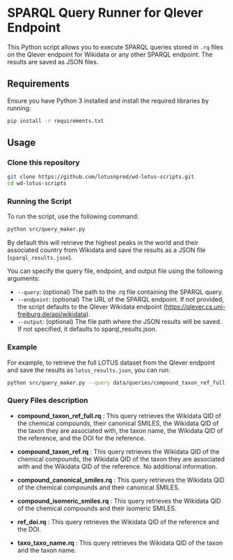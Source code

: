 # SPARQL Query Runner for Qlever Endpoint

This Python script allows you to execute SPARQL queries stored in `.rq` files on the Qlever endpoint for Wikidata or any other SPARQL endpoint. The results are saved as JSON files.

## Requirements

Ensure you have Python 3 installed and install the required libraries by running:

```bash
pip install -r requirements.txt
```

## Usage

### Clone this repository

```bash
git clone https://github.com/lotusnprod/wd-lotus-scripts.git
cd wd-lotus-scripts
```

### Running the Script

To run the script, use the following command:

```bash
python src/query_maker.py
```
By default this will retrieve the highest peaks in the world and their associated country from Wikidata and save the results as a JSON file (`sparql_results.json`).

You can specify the query file, endpoint, and output file using the following arguments:

- `--query`: (optional) The path to the .rq file containing the SPARQL query.
- `--endpoint`: (optional) The URL of the SPARQL endpoint. If not provided, the script defaults to the Qlever Wikidata endpoint (https://qlever.cs.uni-freiburg.de/api/wikidata).
- `--output`: (optional) The file path where the JSON results will be saved. If not specified, it defaults to sparql_results.json.

### Example 

For example, to retrieve the full LOTUS dataset from the Qlever endpoint and save the results as `lotus_results.json`, you can run:

```bash
python src/query_maker.py --query data/queries/compound_taxon_ref_full.rq --output data/results/full_lotus_results.json
```

### Query Files description

- **compound_taxon_ref_full.rq** : This query retrieves the Wikidata QID of the chemical compounds, their canonical SMILES, the Wikidata QID of the taxon they are associated with, the taxon name, the Wikidata QID of the reference, and the DOI for the reference.

- **compound_taxon_ref.rq** : This query retrieves the Wikidata QID of the chemical compounds, the Wikidata QID of the taxon they are associated with and the Wikidata QID of the reference. No additional information.

- **compound_canonical_smiles.rq** : This query retrieves the Wikidata QID of the chemical compounds and their canonical SMILES.

- **compound_isomeric_smiles.rq** : This query retrieves the Wikidata QID of the chemical compounds and their isomeric SMILES.

- **ref_doi.rq** : This query retrieves the Wikidata QID of the reference and the DOI.

- **taxo_taxo_name.rq** : This query retrieves the Wikidata QID of the taxon and the taxon name.
